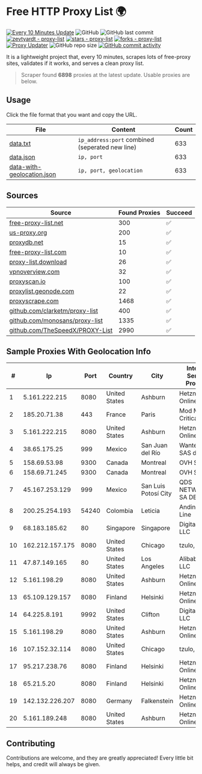 
# Free HTTP Proxy List 🌍

[![Every 10 Minutes Update](https://github.com/mertguvencli/http-proxy-list/actions/workflows/main.yml/badge.svg?branch=main)](https://github.com/mertguvencli/http-proxy-list/actions/workflows/main.yml)
![GitHub](https://img.shields.io/github/license/mertguvencli/http-proxy-list)
![GitHub last commit](https://img.shields.io/github/last-commit/mertguvencli/http-proxy-list)
[![zevtyardt - proxy-list](https://img.shields.io/static/v1?label=zevtyardt&message=proxy-list&color=blue&logo=github)](https://github.com/zevtyardt/proxy-list "Go to GitHub repo")
[![stars - proxy-list](https://img.shields.io/github/stars/zevtyardt/proxy-list?style=social)](https://github.com/zevtyardt/proxy-list)
[![forks - proxy-list](https://img.shields.io/github/forks/zevtyardt/proxy-list?style=social)](https://github.com/zevtyardt/proxy-list)
[![Proxy Updater](https://github.com/zevtyardt/proxy-list/workflows/Proxy%20Updater/badge.svg)](https://github.com/zevtyardt/proxy-list/actions?query=workflow:"Proxy+Updater")
![GitHub repo size](https://img.shields.io/github/repo-size/zevtyardt/proxy-list)
[![GitHub commit activity](https://img.shields.io/github/commit-activity/m/zevtyardt/proxy-list?logo=commits)](https://github.com/zevtyardt/proxy-list/commits/main)

It is a lightweight project that, every 10 minutes, scrapes lots of free-proxy sites, validates if it works, and serves a clean proxy list.

> Scraper found **6898** proxies at the latest update. Usable proxies are below.

## Usage

Click the file format that you want and copy the URL.

|File|Content|Count|
|----|-------|-----|
|[data.txt](https://raw.githubusercontent.com/mertguvencli/http-proxy-list/main/proxy-list/data.txt)|`ip_address:port` combined (seperated new line)|633|
|[data.json](https://raw.githubusercontent.com/mertguvencli/http-proxy-list/main/proxy-list/data.json)|`ip, port`|633|
|[data-with-geolocation.json](https://raw.githubusercontent.com/mertguvencli/http-proxy-list/main/proxy-list/data-with-geolocation.json)|`ip, port, geolocation`|633|

## Sources

|Source|Found Proxies|Succeed|
|------|-------------|-------|
|[free-proxy-list.net](https://free-proxy-list.net)|300|✅|
|[us-proxy.org](https://www.us-proxy.org)|200|✅|
|[proxydb.net](http://proxydb.net)|15|✅|
|[free-proxy-list.com](https://free-proxy-list.com/?page=&port=&type%5B%5D=http&type%5B%5D=https&up_time=0&search=Search)|10|✅|
|[proxy-list.download](https://www.proxy-list.download/HTTP)|26|✅|
|[vpnoverview.com](https://vpnoverview.com/privacy/anonymous-browsing/free-proxy-servers)|32|✅|
|[proxyscan.io](https://www.proxyscan.io)|100|✅|
|[proxylist.geonode.com](https://proxylist.geonode.com/api/proxy-list?limit=300&page=1&sort_by=lastChecked&sort_type=desc&protocols=http,https)|22|✅|
|[proxyscrape.com](https://api.proxyscrape.com/v2/?request=displayproxies&protocol=http&timeout=10000&country=all&ssl=all&anonymity=all)|1468|✅|
|[github.com/clarketm/proxy-list](https://raw.githubusercontent.com/clarketm/proxy-list/master/proxy-list-raw.txt)|400|✅|
|[github.com/monosans/proxy-list](https://raw.githubusercontent.com/monosans/proxy-list/main/proxies/http.txt)|1335|✅|
|[github.com/TheSpeedX/PROXY-List](https://raw.githubusercontent.com/TheSpeedX/PROXY-List/master/http.txt)|2990|✅|


## Sample Proxies With Geolocation Info

|#|Ip|Port|Country|City|Internet Service Provider|
|-|--|----|-------|----|-------------------------|
|1|5.161.222.215|8080|United States|Ashburn|Hetzner Online GmbH|
|2|185.20.71.38|443|France|Paris|Mod Mission Critical LLC|
|3|5.161.222.215|8080|United States|Ashburn|Hetzner Online GmbH|
|4|38.65.175.25|999|Mexico|San Juan del Río|Wantelco SAS de CV|
|5|158.69.53.98|9300|Canada|Montreal|OVH SAS|
|6|158.69.71.245|9300|Canada|Montreal|OVH SAS|
|7|45.167.253.129|999|Mexico|San Luis Potosí City|QDS NETWORKS SA DE CV|
|8|200.25.254.193|54240|Colombia|Leticia|Andinet ON Line|
|9|68.183.185.62|80|Singapore|Singapore|DigitalOcean, LLC|
|10|162.212.157.175|8080|United States|Chicago|tzulo, inc.|
|11|47.87.149.165|80|United States|Los Angeles|Alibaba.com LLC|
|12|5.161.198.29|8080|United States|Ashburn|Hetzner Online GmbH|
|13|65.109.129.157|8080|Finland|Helsinki|Hetzner Online GmbH|
|14|64.225.8.191|9992|United States|Clifton|DigitalOcean, LLC|
|15|5.161.198.29|8080|United States|Ashburn|Hetzner Online GmbH|
|16|107.152.32.114|8080|United States|Chicago|tzulo, inc.|
|17|95.217.238.76|8080|Finland|Helsinki|Hetzner Online GmbH|
|18|65.21.5.20|8080|Finland|Helsinki|Hetzner Online GmbH|
|19|142.132.226.207|8080|Germany|Falkenstein|Hetzner Online GmbH|
|20|5.161.189.248|8080|United States|Ashburn|Hetzner Online GmbH|



## Contributing

Contributions are welcome, and they are greatly appreciated! Every
little bit helps, and credit will always be given.

